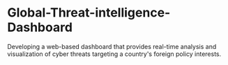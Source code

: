 # Global-Threat-intelligence-Dashboard

Developing a web-based dashboard that provides real-time analysis and visualization of cyber threats targeting a country's foreign policy interests.
